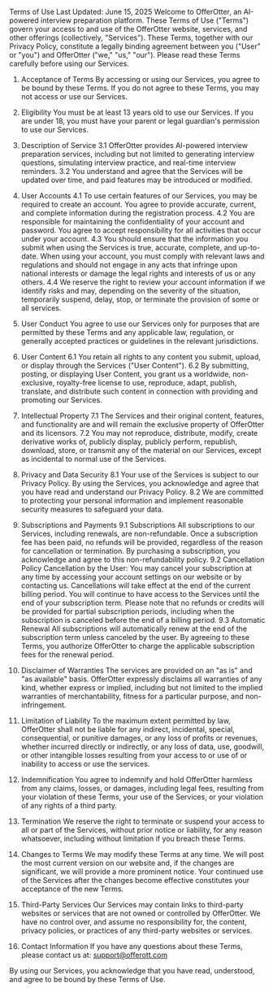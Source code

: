 Terms of Use
Last Updated: June 15, 2025
Welcome to OfferOtter, an AI-powered interview preparation platform. These Terms of Use ("Terms") govern your access to and use of the OfferOtter website, services, and other offerings (collectively, "Services"). These Terms, together with our Privacy Policy, constitute a legally binding agreement between you ("User" or "you") and OfferOtter ("we," "us," "our"). Please read these Terms carefully before using our Services.
 
1. Acceptance of Terms
By accessing or using our Services, you agree to be bound by these Terms. If you do not agree to these Terms, you may not access or use our Services.
 
2. Eligibility
You must be at least 13 years old to use our Services. If you are under 18, you must have your parent or legal guardian's permission to use our Services.
 
3. Description of Service
3.1 OfferOtter provides AI-powered interview preparation services, including but not limited to generating interview questions, simulating interview practice, and real-time interview reminders.
3.2 You understand and agree that the Services will be updated over time, and paid features may be introduced or modified.
 
4. User Accounts
4.1 To use certain features of our Services, you may be required to create an account. You agree to provide accurate, current, and complete information during the registration process.
4.2 You are responsible for maintaining the confidentiality of your account and password. You agree to accept responsibility for all activities that occur under your account.
4.3 You should ensure that the information you submit when using the Services is true, accurate, complete, and up-to-date. When using your account, you must comply with relevant laws and regulations and should not engage in any acts that infringe upon national interests or damage the legal rights and interests of us or any others.
4.4 We reserve the right to review your account information if we identify risks and may, depending on the severity of the situation, temporarily suspend, delay, stop, or terminate the provision of some or all services.
 
5. User Conduct
You agree to use our Services only for purposes that are permitted by these Terms and any applicable law, regulation, or generally accepted practices or guidelines in the relevant jurisdictions.
 
6. User Content
6.1 You retain all rights to any content you submit, upload, or display through the Services ("User Content").
6.2 By submitting, posting, or displaying User Content, you grant us a worldwide, non-exclusive, royalty-free license to use, reproduce, adapt, publish, translate, and distribute such content in connection with providing and promoting our Services.
 
7. Intellectual Property
7.1 The Services and their original content, features, and functionality are and will remain the exclusive property of OfferOtter and its licensors.
7.2 You may not reproduce, distribute, modify, create derivative works of, publicly display, publicly perform, republish, download, store, or transmit any of the material on our Services, except as incidental to normal use of the Services.
 
8. Privacy and Data Security
8.1 Your use of the Services is subject to our Privacy Policy. By using the Services, you acknowledge and agree that you have read and understand our Privacy Policy.
8.2 We are committed to protecting your personal information and implement reasonable security measures to safeguard your data.
 
9. Subscriptions and Payments
9.1 Subscriptions
All subscriptions to our Services, including renewals, are non-refundable. Once a subscription fee has been paid, no refunds will be provided, regardless of the reason for cancellation or termination. By purchasing a subscription, you acknowledge and agree to this non-refundability policy.
9.2 Cancellation Policy
Cancellation by the User: You may cancel your subscription at any time by accessing your account settings on our website or by contacting us. Cancellations will take effect at the end of the current billing period. You will continue to have access to the Services until the end of your subscription term. Please note that no refunds or credits will be provided for partial subscription periods, including when the subscription is canceled before the end of a billing period.
9.3 Automatic Renewal
All subscriptions will automatically renew at the end of the subscription term unless canceled by the user. By agreeing to these Terms, you authorize OfferOtter to charge the applicable subscription fees for the renewal period.
 
10. Disclaimer of Warranties
The services are provided on an "as is" and "as available" basis. OfferOtter expressly disclaims all warranties of any kind, whether express or implied, including but not limited to the implied warranties of merchantability, fitness for a particular purpose, and non-infringement.
 
11. Limitation of Liability
To the maximum extent permitted by law, OfferOtter shall not be liable for any indirect, incidental, special, consequential, or punitive damages, or any loss of profits or revenues, whether incurred directly or indirectly, or any loss of data, use, goodwill, or other intangible losses resulting from your access to or use of or inability to access or use the services.
 
12. Indemnification
You agree to indemnify and hold OfferOtter harmless from any claims, losses, or damages, including legal fees, resulting from your violation of these Terms, your use of the Services, or your violation of any rights of a third party.
 
13. Termination
We reserve the right to terminate or suspend your access to all or part of the Services, without prior notice or liability, for any reason whatsoever, including without limitation if you breach these Terms.
 
14. Changes to Terms
We may modify these Terms at any time. We will post the most current version on our website and, if the changes are significant, we will provide a more prominent notice. Your continued use of the Services after the changes become effective constitutes your acceptance of the new Terms.
 
15. Third-Party Services
Our Services may contain links to third-party websites or services that are not owned or controlled by OfferOtter. We have no control over, and assume no responsibility for, the content, privacy policies, or practices of any third-party websites or services.
 
16. Contact Information
If you have any questions about these Terms, please contact us at: support@offerott.com
 
By using our Services, you acknowledge that you have read, understood, and agree to be bound by these Terms of Use.